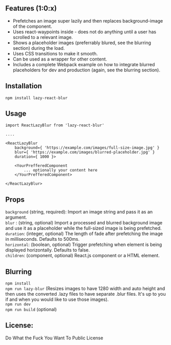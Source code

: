 ## Features (1:0:x)
* Prefetches an image super lazily and then replaces background-image of the component.
* Uses react-waypoints inside - does not do anything until a user has scrolled to a relevant image.
* Shows a placeholder images (preferrably blured, see the blurring section) during the load.
* Uses CSS transitions to make it smooth.
* Can be used as a wrapper for other content.
* Includes a complete Webpack example on how to integrate blurred placeholders for dev and production (again, see the blurring section).

## Installation
```npm install lazy-react-blur```

## Usage
```
import ReactLazyBlur from 'lazy-react-blur'

....

<ReactLazyBlur
    background={ 'https://example.com/images/full-size-image.jpg' }
    blur={ 'https://example.com/images/blurred-placeholder.jpg' }
    duration={ 1000 }>

    <YourPrefferedComponent
        ... optionally your content here
    </YourPrefferedComponent>
    
</ReactLazyBlur>
```

## Props
`background` (string, required): Import an image string and pass it as an argument.  
`blur` : (string, optional) Import a processed and blurred background image and use it as a placeholder while the full-sized image is being prefetched.  
`duration`: (integer, optional) The length of fade after prefetching the image in milliseconds. Defaults to 500ms.  
`horizontal`: (boolean, optional) Trigger prefetching when element is being displayed horizontally. Defaults to false.  
`children`: (component, optional) React.js component or a HTML element.  

## Blurring
`npm install`  
`npm run lazy-blur` (Resizes images to have 1280 width and auto height and then uses the converted .lazy files to have separate .blur files. It's up to you if and when you would like to use those images).  
`npm run dev`  
`npm run build` (optional)  

## License:
Do What the Fuck You Want To Public License
